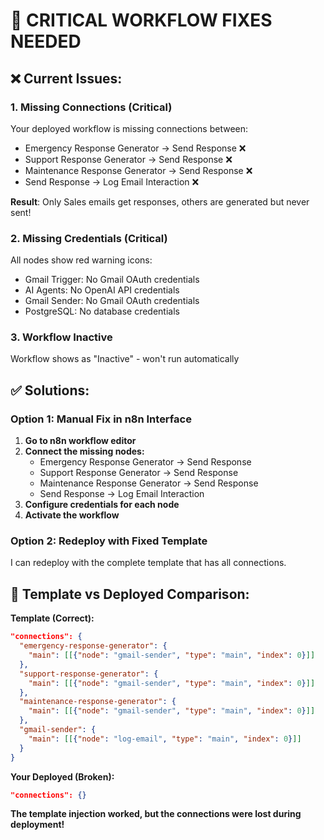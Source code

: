 # 🚨 CRITICAL WORKFLOW FIXES NEEDED

## ❌ **Current Issues:**

### 1. **Missing Connections (Critical)**
Your deployed workflow is missing connections between:
- Emergency Response Generator → Send Response ❌
- Support Response Generator → Send Response ❌  
- Maintenance Response Generator → Send Response ❌
- Send Response → Log Email Interaction ❌

**Result**: Only Sales emails get responses, others are generated but never sent!

### 2. **Missing Credentials (Critical)**
All nodes show red warning icons:
- Gmail Trigger: No Gmail OAuth credentials
- AI Agents: No OpenAI API credentials  
- Gmail Sender: No Gmail OAuth credentials
- PostgreSQL: No database credentials

### 3. **Workflow Inactive**
Workflow shows as "Inactive" - won't run automatically

## ✅ **Solutions:**

### **Option 1: Manual Fix in n8n Interface**
1. **Go to n8n workflow editor**
2. **Connect the missing nodes:**
   - Emergency Response Generator → Send Response
   - Support Response Generator → Send Response  
   - Maintenance Response Generator → Send Response
   - Send Response → Log Email Interaction
3. **Configure credentials for each node**
4. **Activate the workflow**

### **Option 2: Redeploy with Fixed Template**
I can redeploy with the complete template that has all connections.

## 🔧 **Template vs Deployed Comparison:**

**Template (Correct):**
```json
"connections": {
  "emergency-response-generator": {
    "main": [[{"node": "gmail-sender", "type": "main", "index": 0}]]
  },
  "support-response-generator": {
    "main": [[{"node": "gmail-sender", "type": "main", "index": 0}]]
  },
  "maintenance-response-generator": {
    "main": [[{"node": "gmail-sender", "type": "main", "index": 0}]]
  },
  "gmail-sender": {
    "main": [[{"node": "log-email", "type": "main", "index": 0}]]
  }
}
```

**Your Deployed (Broken):**
```json
"connections": {}
```

**The template injection worked, but the connections were lost during deployment!**
